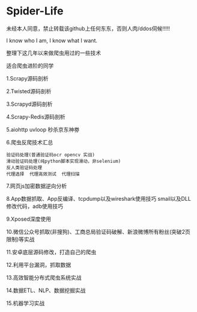 # Spider-Life

未经本人同意，禁止转载该github上任何东东，否则人肉/ddos伺候!!!!!

I know who I am, I know what I want.

整理下这几年以来做爬虫用过的一些技术

适合爬虫进阶的同学

1.Scrapy源码剖析

2.Twisted源码剖析

3.Scrapyd源码剖析

4.Scrapy-Redis源码剖析

5.aiohttp uvloop 秒杀京东神劵

6.爬虫反爬技术汇总

    验证码处理(普通验证码ocr opencv 实战)
    滑动验证码处理(纯python脚本实现滑动，非selenium)
    反人类验证码处理
    代理选择  代理高效测试  代理扫描

7.网页js加密数据逆向分析

8.App数据抓取、App反编译、tcpdump以及wireshark使用技巧 smail以及DLL修改代码，adb使用技巧

9.Xposed深度使用

10.微信公众号抓取(非搜狗)、工商总局验证码破解、新浪微博所有粉丝(突破2页限制)等实战

11.安卓底层源码修改，打造自己的爬虫

12.利用平台漏洞，抓取数据

13.高效智能分布式爬虫系统实战

14.数据ETL、NLP、数据挖掘实战

15.机器学习实战
